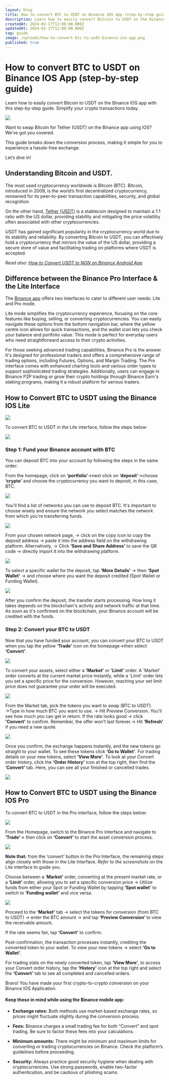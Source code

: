 ```yaml
---
layout: blog
title: How to convert BTC to USDT on Binance IOS App (step-by-step guide)
description: Learn how to easily convert Bitcoin to USDT on the Binance IOS app with this step-by-step guide. Simplify your crypto transactions today.
createdAt: 2024-02-17T12:00:00.000Z
updatedAt: 2024-02-17T12:00:00.000Z
tag: guide
image: /uploads/how-to-convert-btc-to-usdt-binance-ios-app.png
published: true
---
```

# How to convert BTC to USDT on Binance IOS App (step-by-step guide)

Learn how to easily convert Bitcoin to USDT on the Binance IOS app with this step-by-step guide. Simplify your crypto transactions today.

![](https://lh7-us.googleusercontent.com/PpUSokQu5j9Ddr7oxCb0bhfDjQ_QPL7eMMNzcwPGvd95E7TpLg4LViFm5fokYfoVGVrZipNO6u3vmHHhvXhrUK0nd7qZiNQGvHDio_1HAPlbP0GrVqRdx4O_U_6T2q1AQNmtJDf08Sl0TDs5rnxEJUQ)

Want to swap Bitcoin for Tether (USDT) on the Binance app using IOS? We’ve got you covered. 

This guide breaks down the conversion process, making it simple for you to experience a hassle-free exchange.

Let’s dive in!


## Understanding Bitcoin and USDT.

The most used cryptocurrency worldwide is Bitcoin (BTC).  Bitcoin, introduced in 2009, is the world’s first decentralized cryptocurrency, renowned for its peer-to-peer transaction capabilities, security, and global recognition.

On the other hand, [Tether (USDT)](https://monierate.com/blog/what-is-usdt-and-how-can-you-use-it-in-nigeria) is a stablecoin designed to maintain a 1:1 ratio with the US dollar, providing stability and mitigating the price volatility often associated with other cryptocurrencies.

USDT has gained significant popularity in the cryptocurrency world due to its stability and reliability. By converting Bitcoin to USDT, you can effectively hold a cryptocurrency that mirrors the value of the US dollar, providing a secure store of value and facilitating trading on platforms where USDT is accepted.

_Read also:_ [_How to Convert USDT to NGN on Binance Android App_](https://monierate.com/blog/how-to-convert-usdt-to-ngn-on-binance-android-app-step-by-step-guide)


## Difference between the Binance Pro Interface & the Lite Interface

The [Binance app](https://apps.apple.com/ng/app/binance-buy-bitcoin-crypto/id1436799971) offers two interfaces to cater to different user needs: Lite and Pro mode.

Lite mode simplifies the cryptocurrency experience, focusing on the core features like buying, selling, or converting cryptocurrencies. You can easily navigate these options from the bottom navigation bar, where the yellow centre icon allows for quick transactions, and the wallet icon lets you check your balance and portfolio value. This mode is perfect for everyday users who need straightforward access to their crypto activities.

For those seeking advanced trading capabilities, Binance Pro is the answer. It's designed for professional traders and offers a comprehensive range of trading options, including Futures, Options, and Margin Trading. The Pro interface comes with enhanced charting tools and various order types to support sophisticated trading strategies. Additionally, users can engage in Binance P2P trading or grow their crypto holdings through Binance Earn's staking programs, making it a robust platform for serious traders.


## How to Convert BTC to USDT using the Binance IOS Lite 

![](https://lh7-us.googleusercontent.com/g29Wc3RvAK_FLsU4N-PDyr56CImrZPLhRquQxKVigLv5keOeXSmFfJ-8_KtIBgxFKngwqkzxv76LZ5eWyDSJmGHF7wGrsoOYpEMPy3L5E_lVimNYIx1_WXrrJKNYTSX_BP1Z5OBu-24thZPHScvniTQ)

To convert BTC to USDT in the Lite interface, follow the steps below:

![](https://lh7-us.googleusercontent.com/b6R4BxA2IshqHY99qDvDs9sJH_Wm5sho7nJszqANj-BeXtkMcD39EeRXu7k_W4VjDQgmpwbI7ilzept7pLLpUfYPeBkHvVM8C_gdjcNRKqnZQJUN2ksMI3PX1ZxCukM2jo7TQ4qibL0fu0JLUphrL2M)


### Step 1: Fund your Binance account with BTC

You can deposit BTC into your account by following the steps in the same order:

From the homepage, click on **‘portfolio’**→next click on **‘deposit’**→choose **‘crypto’** and choose the cryptocurrency you want to deposit, in this case, BTC.

![](https://lh7-us.googleusercontent.com/iTg3tm9fVSqubFzzdfp2mOAZ0G-_jr9MFGGv8XICkW__G4yvBqJP5YD3tnjO04RIYEVMQH8aqRySvZwYhbYImFHJcGYIo2O4m25_uUUUNSXjP9TR-0GF2WQ4E3Q6H29wLKA408SdQlgCB-beKmQbYCI)

You'll find a list of networks you can use to deposit BTC. It's important to choose wisely and ensure the network you select matches the network from which you're transferring funds.

![](https://lh7-us.googleusercontent.com/8jXjSzuJz4aYMRdf3L8QS2558zglkwHjD3i2iNYLbW07pmrlDTsaH3mMG6zw1-BWh5txLBUedXtaN2F6QZ1fycmBRfcb4zOScXbxvlJydLb1Dkea77V0pZKP_htZMbCcvzEr6X9AVywZoBfIG9aOkpM)

From your chosen network page, → click on the copy icon to copy the deposit address → paste it into the address field on the withdrawing platform. Alternatively, → Click **‘Save and Share Address’** to save the QR code → directly import it into the withdrawing platform. 

![](https://lh7-us.googleusercontent.com/6TR_Zw64FdYAgcwb5pznEyZTt17wn0_5FwUmyvcBNBf5Gg8_87Qe5SFI1vYL3hhq8tdva3pp-mbrCn1VlFME8MdmQ9APoQdIQp1_wPif0r1iFjhO5oKXR2XCgVByPdg8EnJxAxeHWbFefhCIxWgSTAI)

To select a specific wallet for the deposit, tap **‘More Details’** → then **‘Spot Wallet’** → and choose where you want the deposit credited (Spot Wallet or Funding Wallet).

![](https://lh7-us.googleusercontent.com/7kGWecnHwPpseSLRuAOBqQ850SGNHVHMSfzOpV57sR8U7szNud5Dc1QogPokDeYYpkq10ZXQyRHVBeEYjjzNlwNrHyjFFmzycjitrQyZkPL4h2gfjEqCIOoiv6KFeLtjITRrY3MpCdD4JjrMvkrpVbE)

After you confirm the deposit, the transfer starts processing. How long it takes depends on the blockchain's activity and network traffic at that time. As soon as it's confirmed on the blockchain, your Binance account will be credited with the funds.


### Step 2: Convert your BTC to USDT 

Now that you have funded your account, you can convert your BTC to USDT when you tap the yellow **‘Trade’** icon on the homepage→then select **‘Convert’**.

![](https://lh7-us.googleusercontent.com/LiVkYt_QEPavfw6NvVrzGcKlHMViZ46EAV91BwUG7qkRHtNXR9zVRB_eF5rHMk8jfK_yNzXVTf0WITo3Ijr5eUkqiAk7lIMniKMLZ__kafhccX1R6Lp78JmqySkxwQ8DYgMKLAXFyTlkCOkCbR3_KFk)

To convert your assets, select either a **'Market'** or **'Limit'** order. A 'Market' order converts at the current market price instantly, while a 'Limit' order lets you set a specific price for the conversion. However, reaching your set limit price does not guarantee your order will be executed.

![](https://lh7-us.googleusercontent.com/YmbvKkcCsHcth7LRLQ99eIS3dwi3Gz705-Dr0Y1W9UooLr8AdowFw0n815KTSDszYsyxuKJRfIV0k8jWX7Yva4r0Gc76kVIfGLp0rvHP2At2jODrRdOzvttrvpulVsFkKwkaOPm-v9RUecgWIcYafpA)

From the Market tab, pick the tokens you want to swap (BTC to USDT). →Type in how much BTC you want to use. → Hit Preview Conversion. You'll see how much you can get in return. If the rate looks good → click **'Convert'** to confirm. Remember, the offer won't last forever.→ Hit **‘Refresh’** if you need a new quote. 

![](https://lh7-us.googleusercontent.com/neL6SkFQRUtsSZnb3qxl6DIZj1FClDHPcB82x-yxNPDc4cN7VDynjKkelb2YZpp4VGKWQDUJm9HQfp3baPVmuEhlfaaZSUJuOLlMNzjHM6dHAlYNy6NRdxZcfxA4yPFRtMWc4R-ATzBt2yP9-vwI_3o)

Once you confirm, the exchange happens instantly, and the new tokens go straight to your wallet. To see these tokens click **‘Go to Wallet’**. For trading details on your new tokens, select **‘View More’**. To look at your Convert order history, click the **‘Order History’** icon at the top right, then find the ‘**Convert’** tab. Here, you can see all your finished or cancelled trades.

![](https://lh7-us.googleusercontent.com/-tjrb6EU_7M1w3Raf0oJKz9FTWJVuRmdRDnj8ULXoIcc9rUTQOQHg6krHReHmq8P_wi7FzIh9qk1mVhDk3pTcq4TJtL0_J4TbrcreOPz6ZCAaHQSeh5h_X0yHZyZ5ULGDsW41uCnp9dyEpnqHzJINps)


## How to Convert BTC to USDT using the Binance IOS Pro 

To convert BTC to USDT in the Pro interface, follow the steps below:

![](https://lh7-us.googleusercontent.com/IG-upPNLTWMjFQDTUFQFbALKfko8qntTX1_ryQIfhLtM3Amzb6Xo-eAyXBP5_R0OCHcovtdBp8areRp8k5M7po2g3ZYDTBYnZzCL4DfWzYt_fD1dxVUsigWG3MWLiTrPSk3T9tzAk33zQJD5QAUickI)

From the Homepage, switch to the Binance Pro Interface and navigate to **‘Trade’**→ then click on **‘Convert’** to start the asset conversion process. 

![](https://lh7-us.googleusercontent.com/gd-Vb5BtXMLGJIX5jkW2FYmI4ns2WZuFCQM5f3-8vdVXxV1jdGsorgU21Yu3FBoZv6ZkwyH09LdV7Ow7FggwIV99l-WkB5gjVqqAI_Fg9Orvkj08beGZZwA5FDxnU_iJjszK2tHe1C7vAWBQw5oF5EM)

**Note that:** from the ‘convert’ button in the Pro Interface, the remaining steps align closely with those in the Lite Interface. _Refer to the screenshots_ on the Lite interface to guide you. 

Choose between a ‘**Market’** order, converting at the present market rate, or a **‘Limit’** order, allowing you to set a specific conversion price → Utilize funds from either your Spot or Funding Wallet by tapping **‘Spot wallet’** to switch to **‘Funding wallet’** and vice versa. 

![](https://lh7-us.googleusercontent.com/OiIbmkORO9ZY9U5UCbS86wcJ_bqOqCzo5nribUu7J5ysxBmCbQrrJmeNugRZuV5G_nMPwYPkuBtX4-si3r4_l9RHfZeuH6iAIDMUKfBP4eDbJKjbyBV6pk3-bLws445TAIovewhxaxlcZ-J7hZq6oSs)

Proceed to the **‘Market’** tab → select the tokens for conversion (from BTC to USDT) → enter the BTC amount → and tap **‘Preview Conversion’** to view the receivable amount. 

If the rate seems fair, tap **‘Convert’** to confirm. 

Post-confirmation, the transaction processes instantly, crediting the converted token to your wallet. To view your new tokens → select **‘Go to Wallet’**. 

For trading stats on the newly converted token, tap **‘View More’**, to access your Convert order history, tap the **‘History’** icon at the top right and select the **‘Convert’** tab to see all completed and cancelled orders.

Bravo! You have made your first crypto-to-crypto conversion on your Binance IOS Application.


#### Keep these in mind while using the Binance mobile app:

- **Exchange rates:** Both methods use market-based exchange rates, so prices might fluctuate slightly during the conversion process.

- **Fees:** Binance charges a small trading fee for both “Convert” and spot trading. Be sure to factor these fees into your calculations.

- **Minimum amounts:** There might be minimum and maximum limits for converting or trading cryptocurrencies on Binance. Check the platform’s guidelines before proceeding.

- **Security:** Always practice good security hygiene when dealing with cryptocurrencies. Use strong passwords, enable two-factor authentication, and be cautious of phishing scams.

